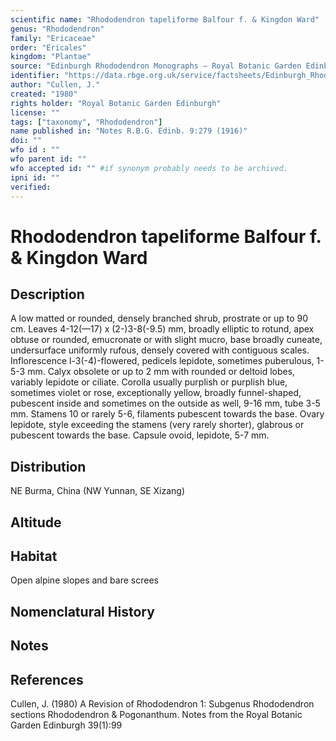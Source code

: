 ```yaml
---
scientific name: "Rhododendron tapeliforme Balfour f. & Kingdon Ward"
genus: "Rhododendron"
family: "Ericaceae"
order: "Ericales"
kingdom: "Plantae"
source: "Edinburgh Rhododendron Monographs – Royal Botanic Garden Edinburgh"
identifier: "https://data.rbge.org.uk/service/factsheets/Edinburgh_Rhododendron_Monographs.xhtml"
author: "Cullen, J."
created: "1980"
rights holder: "Royal Botanic Garden Edinburgh"
license: ""
tags: ["taxonomy", "Rhododendron"]
name published in: "Notes R.B.G. Edinb. 9:279 (1916)"
doi: ""
wfo id : ""
wfo parent id: ""
wfo accepted id: "" #if synonym probably needs to be archived.                      
ipni id: ""
verified:
---
```


                       

# Rhododendron tapeliforme Balfour f. & Kingdon Ward

## Description
A low matted or rounded, densely branched shrub, prostrate or up to 90 cm. Leaves 4-12(—17) x (2-)3-8(-9.5) mm, broadly elliptic to rotund, apex obtuse or rounded, emucronate or with slight mucro, base broadly cuneate, undersurface uniformly rufous, densely covered with contiguous scales. Inflorescence l-3(-4)-flowered, pedicels lepidote, sometimes puberulous, 1-5-3 mm. Calyx obsolete or up to 2 mm with rounded or deltoid lobes, variably lepidote or ciliate. Corolla usually purplish or purplish blue, sometimes violet or rose, exceptionally yellow, broadly funnel-shaped, pubescent inside and sometimes on the outside as well, 9-16 mm, tube 3-5 mm. Stamens 10 or rarely 5-6, filaments pubescent towards the base. Ovary lepidote, style exceeding the stamens (very rarely shorter), glabrous or pubescent towards the base. Capsule ovoid, lepidote, 5-7 mm.

## Distribution
NE Burma, China (NW Yunnan, SE Xizang)

## Altitude


## Habitat
Open alpine slopes and bare screes

## Nomenclatural History

                       
## Notes


## References

Cullen, J. (1980) A Revision of Rhododendron 1: Subgenus Rhododendron sections Rhododendron & Pogonanthum. Notes from the Royal Botanic Garden Edinburgh 39(1):99

